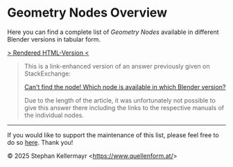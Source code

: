 # Geometry Nodes Overview

Here you can find a complete list of *Geometry Nodes* available in different Blender versions in tabular form.

[> Rendered HTML-Version <](https://geometry-nodes-overview.docs.quellenform.at/)


> This is a link-enhanced version of an answer previously given on StackExchange:
>
> [Can't find the node! Which node is available in which Blender version?](https://blender.stackexchange.com/a/273542/145249)
>
> Due to the length of the article, it was unfortunately not possible to give this answer there including the links to the respective manuals of the individual nodes.

---

If you would like to support the maintenance of this list, please feel free to do so [here](https://paypal.me/quellenform "Support this work!!!"). Thank you!

© 2025 Stephan Kellermayr &lt;https://www.quellenform.at/&gt;
